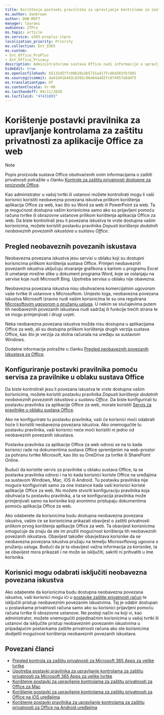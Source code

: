 ```yaml
---
title: Korištenje postavki pravilnika za upravljanje kontrolama za zaštitu privatnosti za aplikacije Office za web
ms.author: danbrown
author: DHB-MSFT
manager: laurawi
audience: ITPro
ms.topic: article
ms.service: o365-proplus-itpro
localization_priority: Priority
ms.collection: Ent_O365
ms.custom:
- Ent_Office_ProPlus
- Ent_Office_Privacy
description: Administratorima sustava Office nudi informacije o upravljanju postavkama zaštite privatnosti za aplikacije Office za web.
hideEdit: true
ms.openlocfilehash: b5131d5ffc09b28a3b5731a417fcd6d383fb7d01
ms.sourcegitcommit: da41d41b443c8392c96e64a4d2fc674957abddf5
ms.translationtype: HT
ms.contentlocale: hr-HR
ms.lasthandoff: 09/11/2020
ms.locfileid: "47431893"
---
```

# <a name="use-policy-settings-to-manage-privacy-controls-for-office-for-the-web-applications"></a>Korištenje postavki pravilnika za upravljanje kontrolama za zaštitu privatnosti za aplikacije Office za web

> [!NOTE]
> Popis proizvoda sustava Office obuhvaćenih ovim informacijama o zaštiti privatnosti potražite u članku [Kontrole za zaštitu privatnosti dostupne za proizvode Office](products-versions-privacy-controls.md).

Kao administrator u vašoj tvrtki ili ustanovi možete kontrolirati mogu li vaši korisnici koristiti neobavezna povezana iskustva prilikom korištenja aplikacija Office za web, kao što su Word za web ili PowerPoint za web. Ta je mogućnost dostupna vašim korisnicima samo ako su prijavljeni pomoću računa tvrtke ili obrazovne ustanove prilikom korištenja aplikacija Office za web. Da biste kontrolirali jesu li povezana iskustva te vrste dostupna vašim korisnicima, možete koristiti postavku pravilnika *Dopusti korištenje dodatnih neobaveznih povezanih iskustava u sustavu Office*.

## <a name="overview-of-optional-connected-experiences"></a>Pregled neobaveznih povezanih iskustava

Neobavezna povezana iskustva jesu servisi u oblaku koji su dostupni korisnicima prilikom korištenja sustava Office. Primjeri neobaveznih povezanih iskustva uključuju stvaranje grafikona s kartom u programu Excel ili umetanje mrežne slike u dokument programa Word, koje se oslanjaju na servise koje nudi Microsoft Bing. Upotreba servisa u oblaku nije obavezna. 

Neobavezna povezana iskustva nisu obuhvaćena komercijalnim ugovorom vaše tvrtke ili ustanove s Microsoftom. Umjesto toga, neobavezna povezana iskustva Microsoft izravno nudi vašim korisnicima te su ona regulirana [Microsoftovim ugovorom o pružanju usluga](https://www.microsoft.com/servicesagreement). U nekim se slučajevima putem tih neobaveznih povezanih iskustava nudi sadržaj ili funkcije trećih strana te se mogu primjenjivati i drugi uvjeti.

Neka neobavezna povezana iskustva možda nisu dostupna u aplikacijama Office za web, ali su dostupna prilikom korištenja drugih verzija sustava Office, kao što je verzija za stolna računala na uređaju sa sustavom Windows.

Dodatne informacije potražite u članku [Pregled neobaveznih povezanih iskustava za Office](optional-connected-experiences.md).

## <a name="configure-the-policy-setting-by-using-the-office-cloud-policy-service"></a>Konfiguriranje postavki pravilnika pomoću servisa za pravilnike u oblaku sustava Office

Da biste kontrolirali jesu li povezana iskustva te vrste dostupna vašim korisnicima, možete koristiti postavku pravilnika *Dopusti korištenje dodatnih neobaveznih povezanih iskustava u sustavu Office*. Da biste konfigurirali tu postavku pravilnika za aplikacije Office za web, morate koristiti [Servis za pravilnike u oblaku sustava Office](../overview-office-cloud-policy-service.md).  

Ako ne konfigurirate tu postavku pravilnika, vaši će korisnici moći odabrati hoće li koristiti neobavezna povezana iskustva. Ako onemogućite tu postavku pravilnika, vaši korisnici neće moći koristiti ni jedno od neobaveznih povezanih iskustava.

Postavka pravilnika za aplikacije Office za web odnosi se na to kada korisnici rade na dokumentima sustava Office spremljenim na web-prostor za pohranu tvrtke Microsoft, kao što su OneDrive za tvrtke ili SharePoint Online.

Budući da koristite servis za pravilnike u oblaku sustava Office, ta se postavka pravilnika odnosi i na to kada korisnici koriste Office na uređajima sa sustavom Windows, Mac, iOS ili Android. Tu postavku pravilnika nije moguće konfigurirati samo za one instance kada vaši korisnici koriste aplikacije Office za web. No možete stvoriti konfiguraciju pravilnika koja obuhvaća tu postavku pravilnika, a ta se konfiguracija pravilnika može primjenjivati samo na korisnike koji anonimno pristupaju dokumentima pomoću aplikacija Office za web.

Ako odaberete da korisnicima budu dostupna neobavezna povezana iskustva, vašim će se korisnicima prikazati obavijest o zaštiti privatnosti prilikom prvog korištenja aplikacije Office za web. Ta obavijest korisnicima omogućuje da znaju da ste im pružili mogućnost korištenja tih neobaveznih povezanih iskustava. Obavijest također obavještava korisnike da se neobavezna povezana iskustva pružaju na temelju Microsoftovog ugovora o pružanju usluga. Budući da je ta obavijest važna informacija za korisnike, ta se obavijest mora prikazati i ne može se isključiti, sakriti ni prihvatiti u ime korisnika.

## <a name="users-can-choose-to-turn-off-optional-connected-experiences"></a>Korisnici mogu odabrati isključiti neobavezna povezana iskustva

Ako odaberete da korisnicima budu dostupna neobavezna povezana iskustva, vaši korisnici mogu ići u [postavke zaštite privatnosti račun](https://support.microsoft.com/office/3e7bc183-bf52-4fd0-8e6b-78978f7f121b#ID0EAADAAA=Online) te isključiti pristup neobaveznim povezanim iskustvima. Taj je odabir dostupan u postavkama privatnosti računa samo ako su korisnici prijavljeni pomoću računa tvrtke ili obrazovne ustanove. Ne postoji način na koji vi, kao administrator, možete onemogućiti pojedinačnim korisnicima u vašoj tvrtki ili ustanovi da isključite pristup neobaveznim povezanim iskustvima u pripadajućim postavkama zaštite privatnosti računa ako ste korisnicima dodijelili mogućnost korištenja neobaveznih povezanih iskustava.

## <a name="related-articles"></a>Povezani članci

- [Pregled kontrola za zaštitu privatnosti za Microsoft 365 Apps za velike tvrtke](overview-privacy-controls.md)
- [Upotreba postavki pravilnika za upravljanje kontrolama za zaštitu privatnosti za Microsoft 365 Apps za velike tvrtke](manage-privacy-controls.md)
- [Korištenje postavki za upravljanje kontrolama za zaštitu privatnosti za Office za Mac](mac-privacy-preferences.md)
- [Korištenje postavki za upravljanje kontrolama za zaštitu privatnosti za Office na iOS uređajima](ios-privacy-preferences.md)
- [Korištenje postavki pravilnika za upravljanje kontrolama za zaštitu privatnosti za Office na Android uređajima](android-privacy-controls.md)